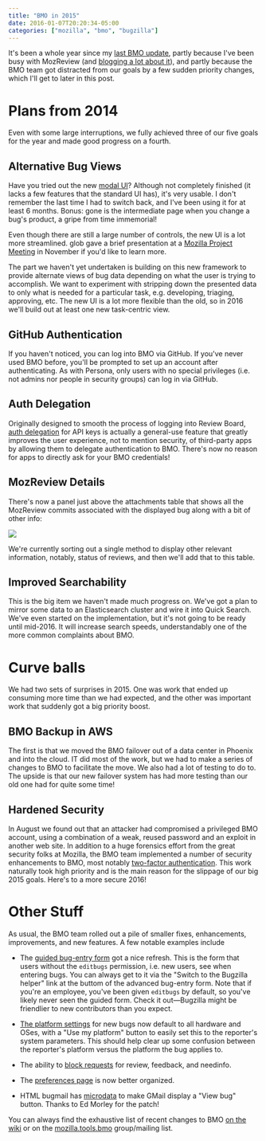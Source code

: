 ```yaml
---
title: "BMO in 2015"
date: 2016-01-07T20:20:34-05:00
categories: ["mozilla", "bmo", "bugzilla"]
---
```

It's been a whole year since my [last BMO update][], partly because I've
been busy with MozReview (and [blogging a lot about it][]), and partly
because the BMO team got distracted from our goals by a few sudden
priority changes, which I'll get to later in this post.

Plans from 2014
===============

Even with some large interruptions, we fully achieved three of our
five goals for the year and made good progress on a fourth.

Alternative Bug Views
---------------------

Have you tried out the new [modal UI][]?  Although not completely
finished (it lacks a few features that the standard UI has), it's very
usable.  I don't remember the last time I had to switch back, and I've
been using it for at least 6 months.  Bonus: gone is the intermediate
page when you change a bug's product, a gripe from time immemorial!

Even though there are still a large number of controls, the new UI is
a lot more streamlined.  glob gave a brief presentation at a
[Mozilla Project Meeting][] in November if you'd like to learn more.

The part we haven't yet undertaken is building on this new framework
to provide alternate views of bug data depending on what the user is
trying to accomplish.  We want to experiment with stripping down the
presented data to only what is needed for a particular task,
e.g. developing, triaging, approving, etc.  The new UI is a lot more
flexible than the old, so in 2016 we'll build out at least one new
task-centric view.

GitHub Authentication
---------------------

If you haven't noticed, you can log into BMO via GitHub.  If you've
never used BMO before, you'll be prompted to set up an account after
authenticating.  As with Persona, only users with no special
privileges (i.e. not admins nor people in security groups) can log in
via GitHub.

Auth Delegation
---------------

Originally designed to smooth the process of logging into Review
Board, [auth delegation][] for API keys is actually a general-use
feature that greatly improves the user experience, not to mention
security, of third-party apps by allowing them to delegate
authentication to BMO.  There's now no reason for apps to directly ask
for your BMO credentials!

MozReview Details
-----------------

There's now a panel just above the attachments table that shows all
the MozReview commits associated with the displayed bug along with a
bit of other info:

<img src="/images/bmo-mozreview-table.png" />

We're currently sorting out a single method to display other relevant
information, notably, status of reviews, and then we'll add that to
this table.

Improved Searchability
----------------------

This is the big item we haven't made much progress on.  We've got a
plan to mirror some data to an Elasticsearch cluster and wire it into
Quick Search.  We've even started on the implementation, but it's not
going to be ready until mid-2016.  It will increase search speeds,
understandably one of the more common complaints about BMO.


Curve balls
===========

We had two sets of surprises in 2015.  One was work that ended up
consuming more time than we had expected, and the other was important
work that suddenly got a big priority boost.

BMO Backup in AWS
-----------------

The first is that we moved the BMO failover out of a data center in
Phoenix and into the cloud.  IT did most of the work, but we had to
make a series of changes to BMO to facilitate the move.  We also had a
lot of testing to do to.  The upside is that our new failover system
has had more testing than our old one had for quite some time!

Hardened Security
-----------------

In August we found out that an attacker had compromised a privileged
BMO account, using a combination of a weak, reused password and an
exploit in another web site.  In addition to a huge forensics effort
from the great security folks at Mozilla, the BMO team implemented a
number of security enhancements to BMO, most notably
[two-factor authentication][].  This work naturally took high priority
and is the main reason for the slippage of our big 2015 goals.  Here's
to a more secure 2016!


Other Stuff
===========

As usual, the BMO team rolled out a pile of smaller fixes, enhancements,
improvements, and new features.  A few notable examples include

* The [guided bug-entry form][] got a nice refresh.  This is the form
  that users without the `editbugs` permission, i.e. new users, see
  when entering bugs.  You can always get to it via the "Switch to the
  Bugzilla helper" link at the buttom of the advanced bug-entry form.
  Note that if you're an employee, you've been given `editbugs` by
  default, so you've likely never seen the guided form.  Check it
  out—Bugzilla might be friendlier to new contributors than you expect.

* [The platform settings][] for new bugs now default to all
  hardware and OSes, with a "Use my platform" button to easily set this to
  the reporter's system parameters.  This should help clear up some
  confusion between the reporter's platform versus the platform the
  bug applies to.

* The ability to [block requests][] for review, feedback, and needinfo.

* The [preferences page][] is now better organized.

* HTML bugmail has [microdata][] to make GMail display a "View bug"
  button.  Thanks to Ed Morley for the patch!

You can always find the exhaustive list of recent changes to BMO
[on the wiki][] or on the [mozilla.tools.bmo][] group/mailing list.


[last BMO update]: https://mrcote.info/blog/2015/01/07/bmo-2014-update-part-ii/
[blogging a lot about it]: https://mrcote.info/blog/categories/mozreview/
[modal UI]: https://globau.wordpress.com/2015/03/31/bmo-new-look/
[Mozilla Project Meeting]: https://air.mozilla.org/mozilla-weekly-project-meeting-20151116/
[auth delegation]: https://bmo.readthedocs.org/en/latest/integrating/auth-delegation.html
[two-factor authentication]: https://globau.wordpress.com/2015/09/01/happy-bmo-push-day-158/
[guided bug-entry form]: https://bugzilla.mozilla.org/enter_bug.cgi?format=guided
[The platform settings]: https://globau.wordpress.com/2015/04/14/changing-the-default-platform-and-operating-system-on-bugzilla-mozilla-org-to-all-all/
[block requests]: https://globau.wordpress.com/2015/03/10/happy-bmo-push-day-130/
[on the wiki]: https://wiki.mozilla.org/BMO/Recent_Changes
[microdata]: https://bugzilla.mozilla.org/show_bug.cgi?id=1102364
[mozilla.tools.bmo]: https://wiki.mozilla.org/BMO#More_Information_about_BMO
[preferences page]: https://bugzilla.mozilla.org/userprefs.cgi
